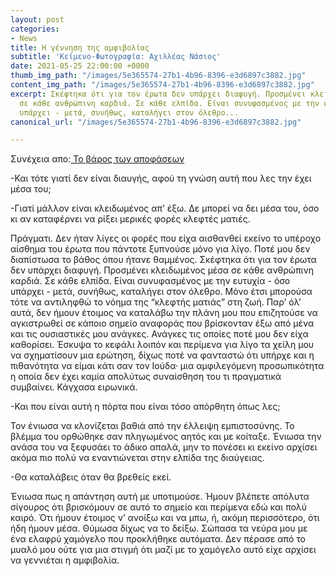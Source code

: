 ```yaml
---
layout: post
categories:
- News
title: Η γέννηση της αμφιβολίας
subtitle: 'Κείμενο-Φωτογραφία: Αχιλλέας Νάσιος'
date: 2021-05-25 22:00:00 +0000
thumb_img_path: "/images/5e365574-27b1-4b96-8396-e3d6897c3882.jpg"
content_img_path: "/images/5e365574-27b1-4b96-8396-e3d6897c3882.jpg"
excerpt: Σκέφτηκα ότι για τον έρωτα δεν υπάρχει διαφυγή. Προσμένει κλειδωμένος μέσα
  σε κάθε ανθρώπινη καρδιά. Σε κάθε ελπίδα. Είναι συνυφασμένος με την ευτυχία - όσο
  υπάρχει - μετά, συνήθως, καταλήγει στον όλεθρο...
canonical_url: "/images/5e365574-27b1-4b96-8396-e3d6897c3882.jpg"

---
```

Συνέχεια απο:<a href="https://hocusphotus.com/posts/anodus-61/" target="blank"> Το βάρος των αποφάσεων</a>

\-Και τότε γιατί δεν είναι διαυγής, αφού τη γνώση αυτή που λες την έχει μέσα του;

\-Γιατί μάλλον είναι κλειδωμένος απ’ έξω. Δε μπορεί να δει μέσα του, όσο κι αν καταφέρνει να ρίξει μερικές φορές κλεφτές ματιές.

Πράγματι. Δεν ήταν λίγες οι φορές που είχα αισθανθεί εκείνο το υπέροχο αίσθημα του έρωτα που πάντοτε ξυπνούσε μόνο για λίγο. Ποτέ μου δεν διαπίστωσα το βάθος όπου ήτανε θαμμένος. Σκέφτηκα ότι για τον έρωτα δεν υπάρχει διαφυγή. Προσμένει κλειδωμένος μέσα σε κάθε ανθρώπινη καρδιά. Σε κάθε ελπίδα. Είναι συνυφασμένος με την ευτυχία - όσο υπάρχει - μετά, συνήθως, καταλήγει στον όλεθρο. Μόνο έτσι μπορούσα τότε να αντιληφθώ το νόημα της “κλεφτής ματιάς” στη ζωή. Παρ’ όλ’ αυτά, δεν ήμουν έτοιμος να καταλάβω την πλάνη μου που επιζητούσε να αγκιστρωθεί σε κάποιο σημείο αναφοράς που βρίσκονταν έξω από μένα και τις ουσιαστικές μου ανάγκες. Ανάγκες τις οποίες ποτέ μου δεν είχα καθορίσει. Έσκυψα το κεφάλι λοιπόν και περίμενα για λίγο τα χείλη μου να σχηματίσουν μια ερώτηση, δίχως ποτέ να φανταστώ ότι υπήρχε και η πιθανότητα να είμαι κάτι σαν τον Ιούδα· μια αμφιλεγόμενη προσωπικότητα η οποία δεν έχει καμία απολύτως συναίσθηση του τι πραγματικά συμβαίνει. Κάγχασα ειρωνικά.

\-Και που είναι αυτή η πόρτα που είναι τόσο απόρθητη όπως λες;

Τον ένιωσα να κλονίζεται βαθιά από την έλλειψη εμπιστοσύνης. Το βλέμμα του ορθώθηκε σαν πληγωμένος αητός και με κοίταξε. Ένιωσα την ανάσα του να ξεφυσάει το άδικο απαλά, μην το πονέσει κι εκείνο αρχίσει ακόμα πιο πολύ να εναντιώνεται στην ελπίδα της διαύγειας.

\-Θα καταλάβεις όταν θα βρεθείς εκεί.

Ένιωσα πως η απάντηση αυτή με υποτιμούσε. Ήμουν βλέπετε απόλυτα σίγουρος ότι βρισκόμουν σε αυτό το σημείο και περίμενα εδώ και πολύ καιρό. Ότι ήμουν έτοιμος ν’ ανοίξω και να μπω, ή, ακόμη περισσότερο, ότι ήδη ήμουν μέσα. Θύμωσα δίχως να το δείξω. Σώπασα τα νεύρα μου με ένα ελαφρύ χαμόγελο που προκλήθηκε αυτόματα. Δεν πέρασε από το μυαλό μου ούτε για μια στιγμή ότι μαζί με το χαμόγελο αυτό είχε αρχίσει να γεννιέται η αμφιβολία.